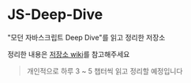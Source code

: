 # JS-Deep-Dive
"모던 자바스크립트 Deep Dive"를 읽고 정리한 저장소

정리한 내용은 [저장소 wiki](https://github.com/Choi-Jinwoo/JS-Deep-Dive/wiki)를 참고해주세요

> 개인적으로 하루 3 ~ 5 챕터씩 읽고 정리할 예정입니다
